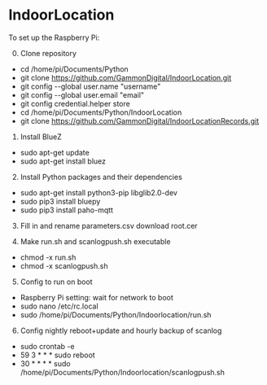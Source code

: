 # IndoorLocation
To set up the Raspberry Pi:

0) Clone repository
- cd /home/pi/Documents/Python
- git clone https://github.com/GammonDigital/IndoorLocation.git
- git config --global user.name "username"
- git config --global user.email "email"
- git config credential.helper store
- cd /home/pi/Documents/Python/IndoorLocation
- git clone https://github.com/GammonDigital/IndoorLocationRecords.git

1) Install BlueZ
- sudo apt-get update
- sudo apt-get install bluez

2) Install Python packages and their dependencies
- sudo apt-get install python3-pip libglib2.0-dev
- sudo pip3 install bluepy
- sudo pip3 install paho-mqtt

3) Fill in and rename parameters.csv download root.cer

4) Make run.sh and scanlogpush.sh executable
- chmod -x run.sh
- chmod -x scanlogpush.sh

5) Config to run on boot
- Raspberry Pi setting: wait for network to boot
- sudo nano /etc/rc.local
- sudo /home/pi/Documents/Python/Indoorlocation/run.sh

6) Config nightly reboot+update and hourly backup of scanlog 
- sudo crontab -e
- 59 3 * * * sudo reboot
- 30 * * * * sudo /home/pi/Documents/Python/Indoorlocation/scanlogpush.sh

